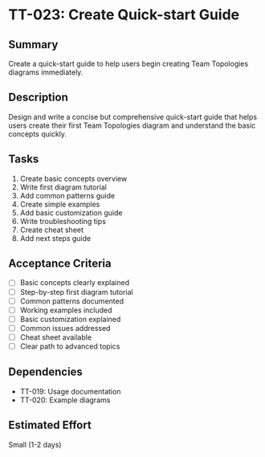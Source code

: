 # TT-023: Create Quick-start Guide

## Summary
Create a quick-start guide to help users begin creating Team Topologies diagrams immediately.

## Description
Design and write a concise but comprehensive quick-start guide that helps users create their first Team Topologies diagram and understand the basic concepts quickly.

## Tasks
1. Create basic concepts overview
2. Write first diagram tutorial
3. Add common patterns guide
4. Create simple examples
5. Add basic customization guide
6. Write troubleshooting tips
7. Create cheat sheet
8. Add next steps guide

## Acceptance Criteria
- [ ] Basic concepts clearly explained
- [ ] Step-by-step first diagram tutorial
- [ ] Common patterns documented
- [ ] Working examples included
- [ ] Basic customization explained
- [ ] Common issues addressed
- [ ] Cheat sheet available
- [ ] Clear path to advanced topics

## Dependencies
- TT-019: Usage documentation
- TT-020: Example diagrams

## Estimated Effort
Small (1-2 days)
